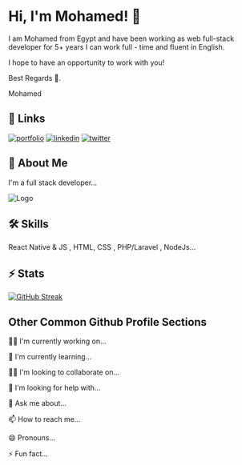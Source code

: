 
# Hi, I'm Mohamed! 👋

I am Mohamed from Egypt and have been working as web full-stack developer for 5+ years
I can work full - time and fluent in English.

I hope to have an opportunity to work with you!

Best Regards 👋.

Mohamed
## 🔗 Links
[![portfolio](https://img.shields.io/badge/my_portfolio-000?style=for-the-badge&logo=ko-fi&logoColor=white)](https://upkareno.sonorcastle.com/)
[![linkedin](https://img.shields.io/badge/linkedin-0A66C2?style=for-the-badge&logo=linkedin&logoColor=white)](https://www.linkedin.com/in/mohamed-mostafa1999/)
[![twitter](https://img.shields.io/badge/twitter-1DA1F2?style=for-the-badge&logo=twitter&logoColor=white)](https://twitter.com/Upkarenu)


## 🚀 About Me
I'm a full stack developer...


![Logo](https://upkareno.sonorcastle.com/img/upkareno.png)


## 🛠 Skills
React Native & JS , HTML, CSS , PHP/Laravel , NodeJs...

## ⚡️ Stats 

[![GitHub Streak](http://github-readme-streak-stats.herokuapp.com?user=shopnaill&theme=blux&date_format=M%20j%5B%2C%20Y%5D)](https://git.io/streak-stats)


## Other Common Github Profile Sections
👩‍💻 I'm currently working on...

🧠 I'm currently learning...

👯‍♀️ I'm looking to collaborate on...

🤔 I'm looking for help with...

💬 Ask me about...

📫 How to reach me...

😄 Pronouns...

⚡️ Fun fact...



 
